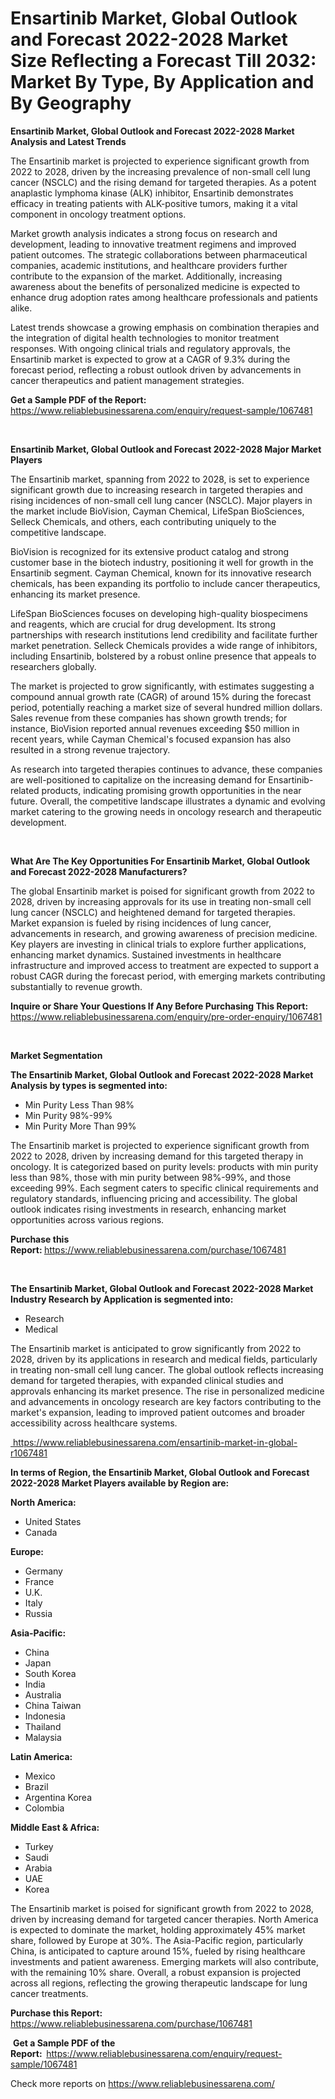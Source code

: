 <p><h1>Ensartinib Market, Global Outlook and Forecast 2022-2028 Market Size Reflecting a Forecast Till 2032: Market By Type, By Application and By Geography</h1></p><p><strong>Ensartinib Market, Global Outlook and Forecast 2022-2028 Market Analysis and Latest Trends</strong></p>
<p><p>The Ensartinib market is projected to experience significant growth from 2022 to 2028, driven by the increasing prevalence of non-small cell lung cancer (NSCLC) and the rising demand for targeted therapies. As a potent anaplastic lymphoma kinase (ALK) inhibitor, Ensartinib demonstrates efficacy in treating patients with ALK-positive tumors, making it a vital component in oncology treatment options. </p><p>Market growth analysis indicates a strong focus on research and development, leading to innovative treatment regimens and improved patient outcomes. The strategic collaborations between pharmaceutical companies, academic institutions, and healthcare providers further contribute to the expansion of the market. Additionally, increasing awareness about the benefits of personalized medicine is expected to enhance drug adoption rates among healthcare professionals and patients alike.</p><p>Latest trends showcase a growing emphasis on combination therapies and the integration of digital health technologies to monitor treatment responses. With ongoing clinical trials and regulatory approvals, the Ensartinib market is expected to grow at a CAGR of 9.3% during the forecast period, reflecting a robust outlook driven by advancements in cancer therapeutics and patient management strategies.</p></p>
<p><strong>Get a Sample PDF of the Report:&nbsp;</strong> <a href="https://www.reliablebusinessarena.com/enquiry/request-sample/1067481?utm_campaign=3552&utm_medium=2&utm_source=Github&utm_content=ia&utm_term=21032025&utm_id=ensartinib-market-global-outlook-and-forecast-2022-2028">https://www.reliablebusinessarena.com/enquiry/request-sample/1067481</a></p>
<p>&nbsp;</p>
<p><strong>Ensartinib Market, Global Outlook and Forecast 2022-2028 Major Market Players</strong></p>
<p><p>The Ensartinib market, spanning from 2022 to 2028, is set to experience significant growth due to increasing research in targeted therapies and rising incidences of non-small cell lung cancer (NSCLC). Major players in the market include BioVision, Cayman Chemical, LifeSpan BioSciences, Selleck Chemicals, and others, each contributing uniquely to the competitive landscape.</p><p>BioVision is recognized for its extensive product catalog and strong customer base in the biotech industry, positioning it well for growth in the Ensartinib segment. Cayman Chemical, known for its innovative research chemicals, has been expanding its portfolio to include cancer therapeutics, enhancing its market presence.</p><p>LifeSpan BioSciences focuses on developing high-quality biospecimens and reagents, which are crucial for drug development. Its strong partnerships with research institutions lend credibility and facilitate further market penetration. Selleck Chemicals provides a wide range of inhibitors, including Ensartinib, bolstered by a robust online presence that appeals to researchers globally.</p><p>The market is projected to grow significantly, with estimates suggesting a compound annual growth rate (CAGR) of around 15% during the forecast period, potentially reaching a market size of several hundred million dollars. Sales revenue from these companies has shown growth trends; for instance, BioVision reported annual revenues exceeding $50 million in recent years, while Cayman Chemical's focused expansion has also resulted in a strong revenue trajectory.</p><p>As research into targeted therapies continues to advance, these companies are well-positioned to capitalize on the increasing demand for Ensartinib-related products, indicating promising growth opportunities in the near future. Overall, the competitive landscape illustrates a dynamic and evolving market catering to the growing needs in oncology research and therapeutic development.</p></p>
<p>&nbsp;</p>
<p><strong>What Are The Key Opportunities For Ensartinib Market, Global Outlook and Forecast 2022-2028 Manufacturers?</strong></p>
<p><p>The global Ensartinib market is poised for significant growth from 2022 to 2028, driven by increasing approvals for its use in treating non-small cell lung cancer (NSCLC) and heightened demand for targeted therapies. Market expansion is fueled by rising incidences of lung cancer, advancements in research, and growing awareness of precision medicine. Key players are investing in clinical trials to explore further applications, enhancing market dynamics. Sustained investments in healthcare infrastructure and improved access to treatment are expected to support a robust CAGR during the forecast period, with emerging markets contributing substantially to revenue growth.</p></p>
<p><strong>Inquire or Share Your Questions If Any Before Purchasing This Report:</strong> <a href="https://www.reliablebusinessarena.com/enquiry/pre-order-enquiry/1067481?utm_campaign=3552&utm_medium=2&utm_source=Github&utm_content=ia&utm_term=21032025&utm_id=ensartinib-market-global-outlook-and-forecast-2022-2028">https://www.reliablebusinessarena.com/enquiry/pre-order-enquiry/1067481</a></p>
<p>&nbsp;</p>
<p><strong>Market Segmentation</strong></p>
<p><strong>The Ensartinib Market, Global Outlook and Forecast 2022-2028 Market Analysis by types is segmented into:</strong></p>
<p><ul><li>Min Purity Less Than 98%</li><li>Min Purity 98%-99%</li><li>Min Purity More Than 99%</li></ul></p>
<p><p>The Ensartinib market is projected to experience significant growth from 2022 to 2028, driven by increasing demand for this targeted therapy in oncology. It is categorized based on purity levels: products with min purity less than 98%, those with min purity between 98%-99%, and those exceeding 99%. Each segment caters to specific clinical requirements and regulatory standards, influencing pricing and accessibility. The global outlook indicates rising investments in research, enhancing market opportunities across various regions.</p></p>
<p><strong>Purchase this Report:&nbsp;</strong><a href="https://www.reliablebusinessarena.com/purchase/1067481?utm_campaign=3552&utm_medium=2&utm_source=Github&utm_content=ia&utm_term=21032025&utm_id=ensartinib-market-global-outlook-and-forecast-2022-2028">https://www.reliablebusinessarena.com/purchase/1067481</a></p>
<p>&nbsp;</p>
<p><strong>The Ensartinib Market, Global Outlook and Forecast 2022-2028 Market Industry Research by Application is segmented into:</strong></p>
<p><ul><li>Research</li><li>Medical</li></ul></p>
<p><p>The Ensartinib market is anticipated to grow significantly from 2022 to 2028, driven by its applications in research and medical fields, particularly in treating non-small cell lung cancer. The global outlook reflects increasing demand for targeted therapies, with expanded clinical studies and approvals enhancing its market presence. The rise in personalized medicine and advancements in oncology research are key factors contributing to the market's expansion, leading to improved patient outcomes and broader accessibility across healthcare systems.</p></p>
<p><a href="https://www.reliablebusinessarena.com/ensartinib-market-in-global-r1067481?utm_campaign=3552&utm_medium=2&utm_source=Github&utm_content=ia&utm_term=21032025&utm_id=ensartinib-market-global-outlook-and-forecast-2022-2028">&nbsp;https://www.reliablebusinessarena.com/ensartinib-market-in-global-r1067481</a></p>
<p><strong>In terms of Region, the Ensartinib Market, Global Outlook and Forecast 2022-2028 Market Players available by Region are:</strong></p>
<p>
    <p> <strong> North America: </strong>
        <ul>
            <li>United States</li>
            <li>Canada</li>
        </ul>
        </p> 
    <p> <strong> Europe: </strong>
        <ul>
            <li>Germany</li>
            <li>France</li>
            <li>U.K.</li>
            <li>Italy</li>
            <li>Russia</li>
        </ul>
        </p> 
    <p> <strong> Asia-Pacific: </strong>
        <ul>
            <li>China</li>
            <li>Japan</li>
            <li>South Korea</li>
            <li>India</li>
            <li>Australia</li>
            <li>China Taiwan</li>
            <li>Indonesia</li>
            <li>Thailand</li>
            <li>Malaysia</li>
        </ul>
        </p> 
    <p> <strong> Latin America: </strong>
        <ul>
            <li>Mexico</li>
            <li>Brazil</li>
            <li>Argentina Korea</li>
            <li>Colombia</li>
        </ul>
        </p> 
    <p> <strong> Middle East & Africa: </strong>
        <ul>
            <li>Turkey</li>
            <li>Saudi</li>
            <li>Arabia</li>
            <li>UAE</li>
            <li>Korea</li>
        </ul>
    </p>
    </p>
<p><p>The Ensartinib market is poised for significant growth from 2022 to 2028, driven by increasing demand for targeted cancer therapies. North America is expected to dominate the market, holding approximately 45% market share, followed by Europe at 30%. The Asia-Pacific region, particularly China, is anticipated to capture around 15%, fueled by rising healthcare investments and patient awareness. Emerging markets will also contribute, with the remaining 10% share. Overall, a robust expansion is projected across all regions, reflecting the growing therapeutic landscape for lung cancer treatments.</p></p>
<p><strong>Purchase this Report: </strong><a href="https://www.reliablebusinessarena.com/purchase/1067481?utm_campaign=3552&utm_medium=2&utm_source=Github&utm_content=ia&utm_term=21032025&utm_id=ensartinib-market-global-outlook-and-forecast-2022-2028">https://www.reliablebusinessarena.com/purchase/1067481</a></p>
<p>&nbsp;<strong>Get a Sample PDF of the Report:&nbsp;&nbsp;</strong><a href="https://www.reliablebusinessarena.com/enquiry/request-sample/1067481?utm_campaign=3552&utm_medium=2&utm_source=Github&utm_content=ia&utm_term=21032025&utm_id=ensartinib-market-global-outlook-and-forecast-2022-2028">https://www.reliablebusinessarena.com/enquiry/request-sample/1067481</a></p>
<p><strong></strong></p>
<p>Check more reports on <a href="https://www.reliablebusinessarena.com/?utm_campaign=3552&utm_medium=2&utm_source=Github&utm_content=ia&utm_term=21032025&utm_id=ensartinib-market-global-outlook-and-forecast-2022-2028">https://www.reliablebusinessarena.com/</a></p>